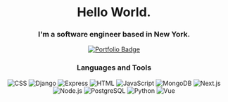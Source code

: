 <div id="header" align="center">
  <h1>Hello World.</h1>
  <h3>I'm a software engineer based in New York.</h3>
  <div id="badges">
    <a href="https://rzh90.netlify.app/">
      <img src="https://img.shields.io/badge/Portfolio-grey?style=for-the-badge&logo=google-chrome" alt="Portfolio Badge"/>
    </a>
  </div>
  
  <h3>Languages and Tools</h3>
  <img src="https://img.shields.io/badge/CSS-grey?style=for-the-badge&logo=css3" alt="CSS">
  <img src="https://img.shields.io/badge/Django-grey?style=for-the-badge&logo=django" alt="Django">
  <img src="https://img.shields.io/badge/Express-grey?style=for-the-badge&logo=express" alt="Express">
  <img src="https://img.shields.io/badge/HTML-grey?style=for-the-badge&logo=html5" alt="HTML">
  <img src="https://img.shields.io/badge/JavaScript-grey?style=for-the-badge&logo=javascript" alt="JavaScript">
  <img src="https://img.shields.io/badge/MongoDB-grey?style=for-the-badge&logo=mongodb" alt="MongoDB">
  <img src="https://img.shields.io/badge/Next.js-grey?style=for-the-badge&logo=nextdotjs" alt="Next.js">
  <img src="https://img.shields.io/badge/Node.js-grey?style=for-the-badge&logo=nodedotjs" alt="Node.js">
  <img src="https://img.shields.io/badge/PostgreSQL-grey?style=for-the-badge&logo=postgresql" alt="PostgreSQL">
  <img src="https://img.shields.io/badge/Python-grey?style=for-the-badge&logo=python" alt="Python">
  <img src="https://img.shields.io/badge/Vue.js-grey?style=for-the-badge&logo=vuedotjs" alt="Vue">
</div>
